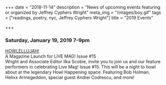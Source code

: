 +++
date = "2018-11-14"
description = "News of upcoming events featuring or organized by Jeffrey Cyphers Wright"
meta_img = "/images/boy.gif"
tags = ["readings, poetry, nyc, Jeffrey Cyphers Wright"]
title = "2019 Events"

+++

### Saturday, January 19, 2019 7-9pm
[HOWLELLUJAH!](https://www.howlarts.org/event/howlellujah-launch-for-live-mag-issue-15/)   
A Magazine Launch for LiVE MAG! Issue #15  
Wright and Associate Editor Ilka Scobie, invite you to join us and our feature performers in celebrating Live Mag! Issue #15. This will be a night to howl about at the legendary Howl Happening space. Featuring Bob Holman, Helixx Armegeddon, special guest Andrei Codrescu, and more!